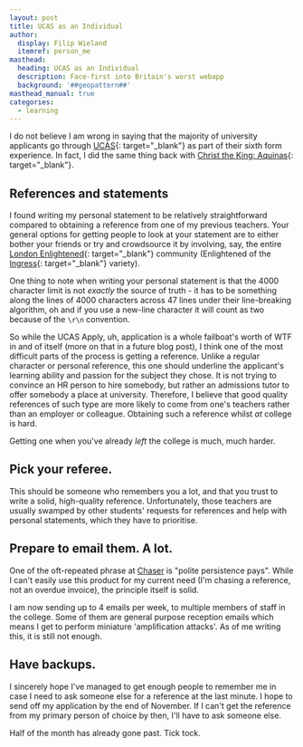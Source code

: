 ```yaml
---
layout: post
title: UCAS as an Individual
author:
  display: Filip Wieland
  itemref: person_me
masthead:
  heading: UCAS as an Individual
  description: Face-first into Britain's worst webapp
  background: '##geopattern##'
masthead_manual: true
categories:
  - learning
---
```


I do not believe I am wrong in saying that the majority of university applicants go
through [UCAS][wiki:ucas]{: target="_blank"} as part of their
sixth form experience. In fact, I did the same thing back with
[Christ the King: Aquinas][aquinas-hp]{: target="_blank"}.

## References and statements

I found writing my personal statement to be relatively straightforward compared
to obtaining a reference from one of my previous teachers. Your general options
for getting people to look at your statement are to either bother your friends
or try and crowdsource it by involving, say, the entire
[London Enlightened][enlondon]{: target="_blank"}
community (Enlightened of the [Ingress][wiki:ingress]{: target="_blank"} variety).

One thing to note when writing your personal statement is that the 4000 character
limit is not _exactly_ the source of truth - it has to be something along the
lines of 4000 characters across 47 lines under their line-breaking algorithm,
oh and if you use a new-line character it will count as two because of the
`\r\n` convention.

So while the UCAS Apply, uh, application is a whole failboat's worth of WTF in and of
itself (more on that in a future blog post), I think one of the most difficult
parts of the process is getting a reference. Unlike a regular character or personal
reference, this one should underline the applicant's learning ability and passion
for the subject they chose. It is not trying to convince an HR person to
hire somebody, but rather an admissions tutor to offer somebody a place at
university. Therefore, I believe that good quality references of such type are more
likely to come from one's teachers rather than an employer or colleague.
Obtaining such a reference whilst _at_ college is hard.

Getting one when you've already _left_ the college is much, much harder.

## Pick your referee.

This should be someone who remembers you a lot, and that you trust to
write a solid, high-quality reference. Unfortunately, those teachers are usually
swamped by other students' requests for references and help with personal
statements, which they have to prioritise.

## Prepare to email them. A lot.

One of the oft-repeated phrase at [Chaser][chaser] is "polite persistence pays".
While I can't easily use this product for my current need (I'm chasing a reference,
not an overdue invoice), the principle itself is solid.

I am now sending up to 4 emails per week, to multiple members of staff in the
college. Some of them are general purpose reception emails which means I get to
perform miniature 'amplification attacks'. As of me writing this, it is still
not enough.

## Have backups.

I sincerely hope I've managed to get enough people to remember me in case I need
to ask someone else for a reference at the last minute. I hope to send off
my application by the end of November. If I can't get the reference from my
primary person of choice by then, I'll have to ask someone else.

Half of the month has already gone past. Tick tock.

[chaser]: https://www.chaser.io
[enlondon]: http://www.the-enlightened.info/
[wiki:ingress]: https://en.wikipedia.org/wiki/Ingress_(game)
[wiki:ucas]: https://en.wikipedia.org/wiki/UCAS
[aquinas-hp]: http://www.ctksfc.ac.uk/site/aquinas/
